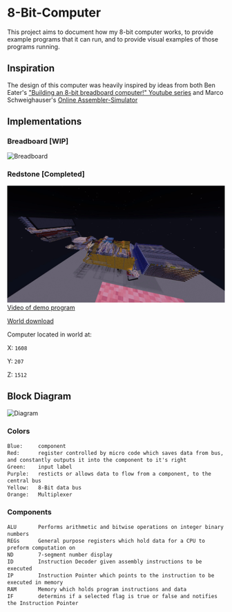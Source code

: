 # 8-Bit-Computer

This project aims to document how my 8-bit computer works, to provide example programs that it can run, and to provide visual examples of those programs running.

## Inspiration
The design of this computer was heavily inspired by ideas from both Ben Eater's ["Building an 8-bit breadboard computer!" Youtube series](https://www.youtube.com/watch?v=HyznrdDSSGM&list=PLowKtXNTBypGqImE405J2565dvjafglHU) and Marco Schweighauser's [Online Assembler-Simulator](https://schweigi.github.io/assembler-simulator/index.html)

## Implementations
### Breadboard [WIP]
![Breadboard](./Assets/breadboard.gif)

### Redstone [Completed]
![redstone_implementation](./Assets/redstone_implementation.png)
[Video of demo program](https://youtu.be/lqPx-vPoeg0)

[World download](./Assets/CPU2.zip)

Computer located in world at:

X: ``1608``

Y: ``207``

Z: ``1512``

## Block Diagram
![Diagram](https://i.imgur.com/DOcqbF5.png)

### Colors
```
Blue:     component
Red:      register controlled by micro code which saves data from bus, and constantly outputs it into the component to it's right
Green:    input label
Purple:   resticts or allows data to flow from a component, to the central bus
Yellow:   8-Bit data bus
Orange:   Multiplexer
```

### Components
```
ALU       Performs arithmetic and bitwise operations on integer binary numbers
REGs      General purpose registers which hold data for a CPU to preform computation on
ND        7-segment number display
ID        Instruction Decoder given assembly instructions to be executed
IP        Instruction Pointer which points to the instruction to be executed in memory
RAM       Memory which holds program instructions and data
IF        determins if a selected flag is true or false and notifies the Instruction Pointer
```
